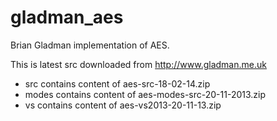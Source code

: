 gladman_aes
===========

Brian Gladman implementation of AES.

This is latest src downloaded from http://www.gladman.me.uk

- src contains content of aes-src-18-02-14.zip
- modes contains content of aes-modes-src-20-11-2013.zip
- vs contains content of aes-vs2013-20-11-13.zip